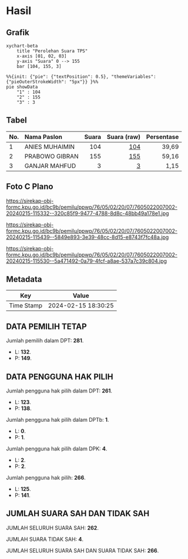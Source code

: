 # Hasil

## Grafik

```mermaid
xychart-beta
    title "Perolehan Suara TPS"
    x-axis [01, 02, 03]
    y-axis "Suara" 0 --> 155
    bar [104, 155, 3]
```

```mermaid
%%{init: {"pie": {"textPosition": 0.5}, "themeVariables": {"pieOuterStrokeWidth": "5px"}} }%%
pie showData
    "1" : 104
    "2" : 155
    "3" : 3
```

## Tabel

| No. | Nama Paslon    | Suara | Suara (raw) | Persentase |
|:--- |:-------------- | -----:| -----------:| ----------:|
| 1   | ANIES MUHAIMIN | 104   | [104][p-1]  | 39,69      |
| 2   | PRABOWO GIBRAN | 155   | [155][p-2]  | 59,16      |
| 3   | GANJAR MAHFUD  | 3     | [3][p-3]    | 1,15       |


[p-1]: https://github.com/gigit-pemilu/pemilu-2024-76-sulawesi-barat/blob/main/pilpres/hitung-suara/sub/76-sulawesi-barat/sub/05-majene/sub/02-pamboang/sub/2007-simbang/sub/002-tps/sub/paslon-1.txt
[p-2]: https://github.com/gigit-pemilu/pemilu-2024-76-sulawesi-barat/blob/main/pilpres/hitung-suara/sub/76-sulawesi-barat/sub/05-majene/sub/02-pamboang/sub/2007-simbang/sub/002-tps/sub/paslon-2.txt
[p-3]: https://github.com/gigit-pemilu/pemilu-2024-76-sulawesi-barat/blob/main/pilpres/hitung-suara/sub/76-sulawesi-barat/sub/05-majene/sub/02-pamboang/sub/2007-simbang/sub/002-tps/sub/paslon-3.txt

## Foto C Plano

https://sirekap-obj-formc.kpu.go.id/bc9b/pemilu/ppwp/76/05/02/20/07/7605022007002-20240215-115332--320c85f9-9477-4788-8d8c-48bb49a178e1.jpg

https://sirekap-obj-formc.kpu.go.id/bc9b/pemilu/ppwp/76/05/02/20/07/7605022007002-20240215-115439--5849e893-3e39-48cc-8d15-e8743f7fc48a.jpg

https://sirekap-obj-formc.kpu.go.id/bc9b/pemilu/ppwp/76/05/02/20/07/7605022007002-20240215-115530--5a471492-0a79-4fcf-a8ae-537a7c39c804.jpg


## Metadata

| Key        | Value               |
| ---------- | ------------------- |
| Time Stamp | 2024-02-15 18:30:25 |


## DATA PEMILIH TETAP

Jumlah pemilih dalam DPT: **281**.
 * L: **132**.
 * P: **149**.

## DATA PENGGUNA HAK PILIH

Jumlah pengguna hak pilih dalam DPT: **261**.
 * L: **123**.
 * P: **138**.

Jumlah pengguna hak pilih dalam DPTb: **1**.
 * L: **0**.
 * P: **1**.

Jumlah pengguna hak pilih dalam DPK: **4**.
 * L: **2**.
 * P: **2**.

Jumlah pengguna hak pilih: **266**.
 * L: **125**.
 * P: **141**.

## JUMLAH SUARA SAH DAN TIDAK SAH

JUMLAH SELURUH SUARA SAH: **262**.

JUMLAH SUARA TIDAK SAH: **4**.

JUMLAH SELURUH SUARA SAH DAN SUARA TIDAK SAH: **266**.


